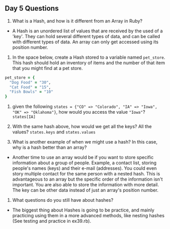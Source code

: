 ## Day 5 Questions

1. What is a Hash, and how is it different from an Array in Ruby?
  * A Hash is an unordered list of values that are received by the used of a 'key'.  They can hold several different types of data, and can be called with different types of data.  An array can only get accessed using its position number.

1. In the space below, create a Hash stored to a variable named `pet_store`.  This hash should hold an inventory of items and the number of that item that you might find at a pet store.
```Ruby
pet_store = {
  "Dog Food" = "30",
  "Cat Food" = "15",
  "Fish Bowls" = "10"
}
```

1. given the following `states = {"CO" => "Colorado", "IA" => "Iowa", "OK" => "Oklahoma"}`, how would you access the value `"Iowa"`?
  `states[IA]`

1. With the same hash above, how would we get all the keys?  All the values?
`states.keys` and `states.values`

1. What is another example of when we might use a hash?  In this case, why is a hash better than an array?
  * Another time to use an array would be if you want to store specific information about a group of people.  Example, a contact list, storing people's names (keys) and their e-mail (addresses).  You could even story multiple contact for the same person with a nested hash.  This is advantageous to an array but the specific order of the information isn't important.  You are also able to store the information with more detail.  The key can be other data instead of just an array's position number.

1. What questions do you still have about hashes?
  * The biggest thing about Hashes is going to be practice, and mainly practicing using them in a more advanced methods, like nesting hashes (See testing and practice in ex39.rb).  
